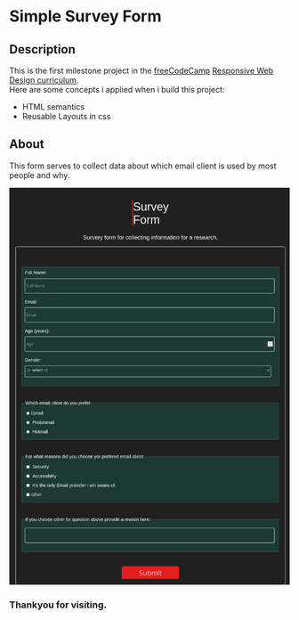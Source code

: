 # Simple Survey Form

## Description

This is the first milestone project in the [freeCodeCamp](https://www.freecodecamp.org) [Responsive Web Design curriculum](https://www.freecodecamp.org/learn/2022/responsive-web-design/).<br>
Here are some concepts i applied when i build this project:
* HTML semantics
* Reusable Layouts in css

## About

This form serves to collect data about which email client is used by most people and why.<br>

![The survey form's image](./Survey_Form.png)

### Thankyou for visiting.
